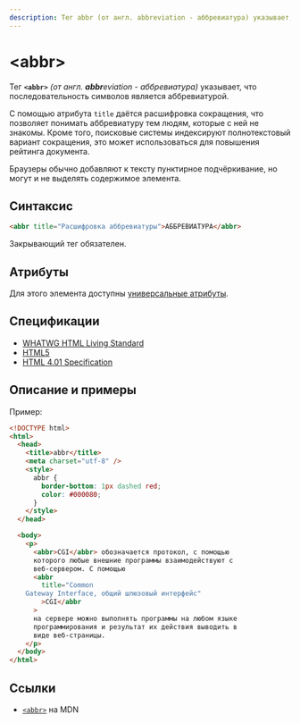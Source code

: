 ```yaml
---
description: Тег abbr (от англ. abbreviation - аббревиатура) указывает, что последовательность символов является аббревиатурой
---
```


# &lt;abbr&gt;

Тег **`<abbr>`** _(от англ. **abbr**eviation - аббревиатура)_ указывает, что последовательность символов является аббревиатурой.

С помощью атрибута `title` даётся расшифровка сокращения, что позволяет понимать аббревиатуру тем людям, которые с ней не знакомы. Кроме того, поисковые системы индексируют полнотекстовый вариант сокращения, это может использоваться для повышения рейтинга документа.

Браузеры обычно добавляют к тексту пунктирное подчёркивание, но могут и не выделять содержимое элемента.

## Синтаксис

```html
<abbr title="Расшифровка аббревиатуры">АББРЕВИАТУРА</abbr>
```

Закрывающий тег обязателен.

## Атрибуты

Для этого элемента доступны [универсальные атрибуты](uni-attr.md).

## Спецификации

- [WHATWG HTML Living Standard](https://html.spec.whatwg.org/multipage/text-level-semantics.html#the-abbr-element)
- [HTML5](http://www.w3.org/TR/html5/text-level-semantics.html#the-abbr-element)
- [HTML 4.01 Specification](http://www.w3.org/TR/html401/struct/text.html#edef-ABBR)

## Описание и примеры

Пример:

```html
<!DOCTYPE html>
<html>
  <head>
    <title>abbr</title>
    <meta charset="utf-8" />
    <style>
      abbr {
        border-bottom: 1px dashed red;
        color: #000080;
      }
    </style>
  </head>

  <body>
    <p>
      <abbr>CGI</abbr> обозначается протокол, с помощью
      которого любые внешние программы взаимодействуют с
      веб-сервером. С помощью
      <abbr
        title="Common
    Gateway Interface, общий шлюзовый интерфейс"
        >CGI</abbr
      >
      на сервере можно выполнять программы на любом языке
      программирования и результат их действия выводить в
      виде веб-страницы.
    </p>
  </body>
</html>
```

## Ссылки

- [`<abbr>`](https://developer.mozilla.org/ru/docs/Web/HTML/Element/abbr) на MDN
